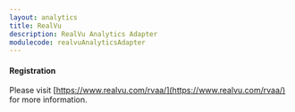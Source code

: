 ```yaml
---
layout: analytics
title: RealVu
description: RealVu Analytics Adapter
modulecode: realvuAnalyticsAdapter
---
```


#### Registration

Please visit [https://www.realvu.com/rvaa/](https://www.realvu.com/rvaa/) for more information.

